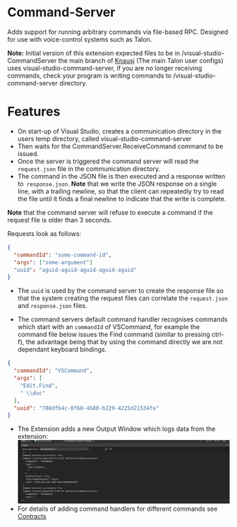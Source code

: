 # Command-Server

Adds support for running arbitrary commands via file-based RPC. Designed for use with voice-control systems such as Talon. 

**Note:** Initial version of this extension expected files to be in <user-temp>/visual-studio-CommandServer the main branch of [Knausj](https://github.com/knausj85/knausj_talon) (The main Talon user configs) uses 
visual-studio-command-server, if you are no longer receiving commands, check your program is writing commands to <user-temp>/visual-studio-command-server directory.

# Features 

* On start-up of Visual Studio, creates a communication directory in the users temp directory, called visual-studio-command-server
* Then waits for the CommandServer.ReceiveCommand command to be issued.
* Once the server is triggered the command server will read the ```request.json``` file in the communication directory.
* The command in the JSON file is then executed and a response written to``` response.json```. **Note** that we write the JSON response on a single line, with a trailing newline, so that the client can repeatedly try to read the file until it finds a final newline to indicate that the write is complete.

**Note** that the command server will refuse to execute a command if the request file is older than 3 seconds.

Requests look as follows:

```JSON
{
  "commandId": "some-command-id",
  "args": ["some-argument"]
  "uuid": "aguid-aguid-aguid-aguid-aguid"
}
```
* The ```uuid``` is used by the command server to create the response file so that the system creating the request files can correlate the ```request.json``` and ```response.json``` files.

* The command servers default command handler recognises commands which start with an ```commandId``` of VSCommand, for example the command file below issues the Find command (similar to pressing ctrl-f), the advantage being that by using the command directly we are not dependant keyboard bindings.

```JSON
{
  "commandId": "VSCommand",
  "args": [
    "Edit.Find",
    " \\doc"
  ],
  "uuid": "708dfb4c-0f68-4b88-b229-4225d21534fa"
} 
```
* The Extension adds a new Output Window which logs data from the extension:
![](2022-08-14-16-26-46.png)
* For details of adding command handlers for different commands see [Contracts](/CommandServerContracts/readme.md)